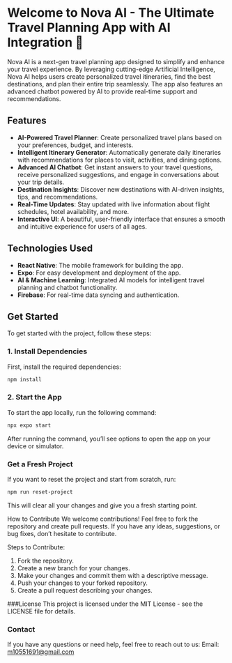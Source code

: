 # Welcome to Nova AI - The Ultimate Travel Planning App with AI Integration 🚀

Nova AI is a next-gen travel planning app designed to simplify and enhance your travel experience. By leveraging cutting-edge Artificial Intelligence, Nova AI helps users create personalized travel itineraries, find the best destinations, and plan their entire trip seamlessly. The app also features an advanced chatbot powered by AI to provide real-time support and recommendations.

## Features

- **AI-Powered Travel Planner**: Create personalized travel plans based on your preferences, budget, and interests.
- **Intelligent Itinerary Generator**: Automatically generate daily itineraries with recommendations for places to visit, activities, and dining options.
- **Advanced AI Chatbot**: Get instant answers to your travel questions, receive personalized suggestions, and engage in conversations about your trip details.
- **Destination Insights**: Discover new destinations with AI-driven insights, tips, and recommendations.
- **Real-Time Updates**: Stay updated with live information about flight schedules, hotel availability, and more.
- **Interactive UI**: A beautiful, user-friendly interface that ensures a smooth and intuitive experience for users of all ages.

## Technologies Used

- **React Native**: The mobile framework for building the app.
- **Expo**: For easy development and deployment of the app.
- **AI & Machine Learning**: Integrated AI models for intelligent travel planning and chatbot functionality.
- **Firebase**: For real-time data syncing and authentication.

## Get Started

To get started with the project, follow these steps:

### 1. Install Dependencies

   First, install the required dependencies:

   ```bash
   npm install
```
### 2. Start the App
To start the app locally, run the following command:
```bash
npx expo start
```
After running the command, you’ll see options to open the app on your device or simulator.

### Get a Fresh Project
If you want to reset the project and start from scratch, run:
```bash
npm run reset-project
```
This will clear all your changes and give you a fresh starting point.

How to Contribute
We welcome contributions! Feel free to fork the repository and create pull requests. If you have any ideas, suggestions, or bug fixes, don’t hesitate to contribute.

Steps to Contribute:
1. Fork the repository.
2. Create a new branch for your changes.
4. Make your changes and commit them with a descriptive message.
5. Push your changes to your forked repository.
6. Create a pull request describing your changes.

###License
This project is licensed under the MIT License - see the LICENSE file for details.

### Contact
If you have any questions or need help, feel free to reach out to us:
Email: m10551691@gmail.com
